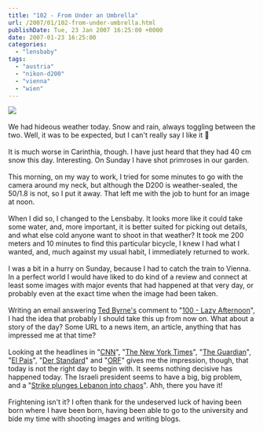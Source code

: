 ```yaml
---
title: "102 - From Under an Umbrella"
url: /2007/01/102-from-under-umbrella.html
publishDate: Tue, 23 Jan 2007 16:25:00 +0000
date: 2007-01-23 16:25:00
categories: 
  - "lensbaby"
tags: 
  - "austria"
  - "nikon-d200"
  - "vienna"
  - "wien"
---
```

<a href="https://d25zfm9zpd7gm5.cloudfront.net/1200x1200/2007/20070123_123912_nx.jpg"><img src="https://d25zfm9zpd7gm5.cloudfront.net/0600x0600/2007/20070123_123912_nx.jpg"/></a><br/><br/>We had hideous weather today. Snow and rain, always toggling between the two. Well, it was to be expected, but I can't really say I like it 🙂<br/><br/>It is much worse in Carinthia, though. I have just heard that they had 40 cm snow this day. Interesting. On Sunday I have shot primroses in our garden.<br/><br/>This morning, on my way to work, I tried for some minutes to go with the camera around my neck, but although the D200 is weather-sealed, the 50/1.8 is not, so I put it away. That left me with the job to hunt for an image at noon. <br/><br/>When I did so, I changed to the Lensbaby. It looks more like it could take some water, and, more important, it is better suited for picking out details, and what else cold anyone want to shoot in that weather? It took me 200 meters and 10 minutes to find this particular bicycle, I knew I had what I wanted, and, much against my usual habit, I immediately returned to work.<br/><br/>I was a bit in a hurry on Sunday, because I had to catch the train to Vienna. In a perfect world I would have liked to do kind of a review and connect at least some images with major events that had happened at that very day, or probably even at the exact time when the image had been taken.<br/><br/>Writing an email answering <a href="http://imagefiction.blogspot.com/" target="_blank">Ted Byrne's</a> comment to "<a href="/2007/01/100-lazy-afternoon.html" target="_blank">100 - Lazy Afternoon</a>", I had the idea that probably I should take this up from now on. What about a story of the day? Some URL to a news item, an article, anything that has impressed me at that time?<br/><br/>Looking at the headlines in "<a href="http://www.cnn.com/" target="_blank">CNN</a>", "<a href="http://www.nytimes.com/" target="_blank">The New York Times</a>", "<a href="http://www.guardian.co.uk/" target="_blank">The Guardian</a>", "<a href="http://www.elpais.com/" target="_blank">El Pais</a>", "<a href="http://derstandard.at/" target="_blank">Der Standard</a>" and "<a href="http://www.orf.at/" target="_blank">ORF</a>" gives me the impression, though, that today is not the right day to begin with. It seems nothing decisive has happened today. The Israeli president seems to have a big, big problem, and a "<a href="http://news.bbc.co.uk/2/hi/middle_east/6288503.stm" target="_blank">Strike plunges Lebanon into chaos</a>". Ahh, there you have it!<br/><br/>Frightening isn't it? I often thank for the undeserved luck of having been born where I have been born, having been able to go to the university and bide my time with shooting images and writing blogs.

